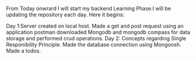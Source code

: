 From Today onwrard I will start my backend Learning Phase.I will be updating the repository each day. Here it begins:

Day 1:Server created on local host. 
       Made a get and post request using an application postman
       downloaded Mongodb and mongodb compass for data storage and performed crud operations.
Day 2: Concepts regarding Single Responibility Principle. Made the database connection using Mongoosh.
        Made a todos.
